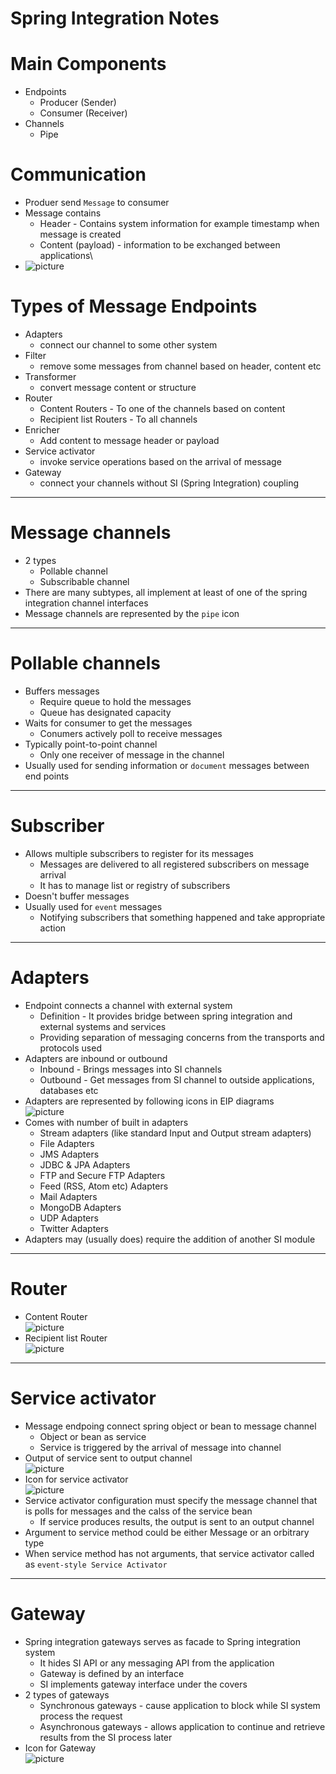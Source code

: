 # Spring Integration Notes

# Main Components
* Endpoints
	* Producer (Sender)
	* Consumer (Receiver)
* Channels
	* Pipe

# Communication
* Produer send `Message` to consumer
* Message contains
	* Header - Contains system information for example timestamp when message is created
	* Content (payload) - information to be exchanged between applications\
* ![picture](imgs/message.jpg)

# Types of Message Endpoints
* Adapters
	* connect our channel to some other system
* Filter
	* remove some messages from channel based on header, content etc
* Transformer
	* convert message content or structure
* Router
	* Content Routers - To one of the channels based on content
	* Recipient list Routers - To all channels
* Enricher
	* Add content to message header or payload
* Service activator
	* invoke service operations based on the arrival of message
* Gateway
	* connect your channels without SI (Spring Integration) coupling
------
# Message channels
* 2 types
	* Pollable channel
	* Subscribable channel
* There are many subtypes, all implement at least of one of the spring integration channel interfaces
* Message channels are represented by the `pipe` icon
------
# Pollable channels
* Buffers messages
	* Require queue to hold the messages
	* Queue has designated capacity
* Waits for consumer to get the messages
	* Conumers actively poll to receive messages
* Typically point-to-point channel
	* Only one receiver of message in the channel
* Usually used for sending information or `document` messages between end points
------
# Subscriber
* Allows multiple subscribers to register for its messages
	* Messages are delivered to all registered subscribers on message arrival
	* It has to manage list or registry of subscribers
* Doesn't buffer messages
* Usually used for `event` messages
	* Notifying subscribers that something happened and take appropriate action
------
# Adapters
* Endpoint connects a channel with external system
	* Definition - It provides bridge between spring integration and external systems and services
	* Providing separation of messaging concerns from the transports and protocols used
* Adapters are inbound or outbound
	* Inbound - Brings messages into SI channels
	* Outbound - Get messages from SI channel to outside applications, databases etc
* Adapters are represented by following icons in EIP diagrams\
![picture](imgs/inbound-outbound.jpg)
* Comes with number of built in adapters
	* Stream adapters (like standard Input and Output stream adapters)
	* File Adapters
	* JMS Adapters
	* JDBC & JPA Adapters
	* FTP and Secure FTP Adapters
	* Feed (RSS, Atom etc) Adapters
	* Mail Adapters
	* MongoDB Adapters
	* UDP Adapters
	* Twitter Adapters
* Adapters may (usually does) require the addition of another SI module
------
# Router
* Content Router\
![picture](imgs/content-router.jpg)
* Recipient list Router\
![picture](imgs/recipient-list-router.jpg)
------
# Service activator
* Message endpoing connect spring object or bean to message channel
	* Object or bean as service
	* Service is triggered by the arrival of message into channel
* Output of service sent to output channel\
![picture](imgs/service-activator-result.jpg)
* Icon for service activator\
![picture](imgs/service-activator-icon.jpg)
* Service activator configuration must specify the message channel that is polls for messages and the calss of the service bean
	* If service produces results, the output is sent to an output channel
* Argument to service method could be either Message or an orbitrary type
* When service method has not arguments, that service activator called as `event-style Service Activator`
------
# Gateway
* Spring integration gateways serves as facade to Spring integration system
	* It hides SI API or any messaging API from the application
	* Gateway is defined by an interface
	* SI implements gateway interface under the covers
* 2 types of gateways
	* Synchronous gateways - cause application to block while SI system process the request
	* Asynchronous gateways - allows application to continue and retrieve results from the SI process later
* Icon for Gateway\
![picture](imgs/gateway-icon.jpg)